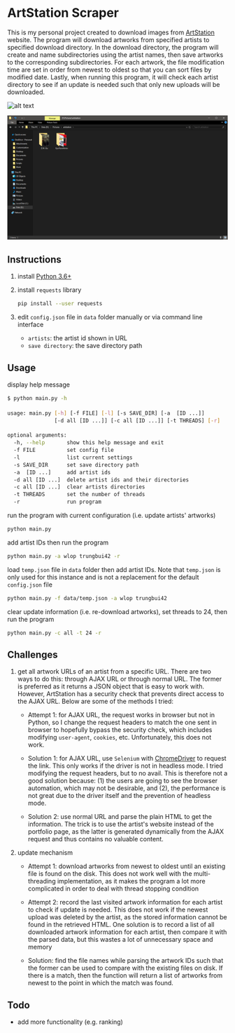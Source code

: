# ArtStation Scraper

This is my personal project created to download images from [ArtStation](https://www.artstation.com/) website. The program will download artworks from specified artists to specified download directory. In the download directory, the program will create and name subdirectories using the artist names, then save artworks to the corresponding subdirectories. For each artwork, the file modification time are set in order from newest to oldest so that you can sort files by modified date. Lastly, when running this program, it will check each artist directory to see if an update is needed such that only new uploads will be downloaded.

![alt text](doc/download.gif?raw=true "download")

![alt text](doc/result.png?raw=true "result")

## Instructions

1. install [Python 3.6+](https://www.python.org/)

2. install `requests` library

    ```bash
    pip install --user requests
    ```

3. edit `config.json` file in `data` folder manually or via command line interface

    - `artists`: the artist id shown in URL
    - `save directory`: the save directory path

## Usage

display help message

```bash
$ python main.py -h

usage: main.py [-h] [-f FILE] [-l] [-s SAVE_DIR] [-a  [ID ...]]
               [-d all [ID ...]] [-c all [ID ...]] [-t THREADS] [-r]

optional arguments:
  -h, --help       show this help message and exit
  -f FILE          set config file
  -l               list current settings
  -s SAVE_DIR      set save directory path
  -a  [ID ...]     add artist ids
  -d all [ID ...]  delete artist ids and their directories
  -c all [ID ...]  clear artists directories
  -t THREADS       set the number of threads
  -r               run program

```

run the program with current configuration (i.e. update artists' artworks)

```bash
python main.py
```

add artist IDs then run the program

```bash
python main.py -a wlop trungbui42 -r
```

load `temp.json` file in `data` folder then add artist IDs. Note that `temp.json` is only used for this instance and is not a replacement for the default `config.json` file

```bash
python main.py -f data/temp.json -a wlop trungbui42
```

clear update information (i.e. re-download artworks), set threads to 24, then run the program

```bash
python main.py -c all -t 24 -r
```

## Challenges

1. get all artwork URLs of an artist from a specific URL. There are two ways to do this: through AJAX URL or through normal URL. The former is preferred as it returns a JSON object that is easy to work with. However, ArtStation has a security check that prevents direct access to the AJAX URL. Below are some of the methods I tried:

    - Attempt 1: for AJAX URL, the request works in browser but not in Python, so I change the request headers to match the one sent in browser to hopefully bypass the security check, which includes modifying `user-agent`, `cookies`, etc. Unfortunately, this does not work.

    - Solution 1: for AJAX URL, use `Selenium` with [ChromeDriver](https://sites.google.com/a/chromium.org/chromedriver/) to request the link. This only works if the driver is not in headless mode. I tried modifying the request headers, but to no avail. This is therefore not a good solution because: (1) the users are going to see the browser automation, which may not be desirable, and (2), the performance is not great due to the driver itself and the prevention of headless mode.

    - Solution 2: use normal URL and parse the plain HTML to get the information. The trick is to use the artist's website instead of the portfolio page, as the latter is generated dynamically from the AJAX request and thus contains no valuable content.

2. update mechanism

    - Attempt 1: download artworks from newest to oldest until an existing file is found on the disk. This does not work well with the multi-threading implementation, as it makes the program a lot more complicated in order to deal with thread stopping condition

    - Attempt 2: record the last visited artwork information for each artist to check if update is needed. This does not work if the newest upload was deleted by the artist, as the stored information cannot be found in the retrieved HTML. One solution is to record a list of all downloaded artwork information for each artist, then compare it with the parsed data, but this wastes a lot of unnecessary space and memory

    - Solution: find the file names while parsing the artwork IDs such that the former can be used to compare with the existing files on disk. If there is a match, then the function will return a list of artworks from newest to the point in which the match was found.

## Todo

- add more functionality (e.g. ranking)